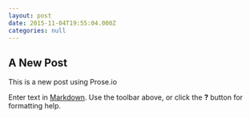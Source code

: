 ```yaml
---
layout: post
date: 2015-11-04T19:55:04.000Z
categories: null
---
```



## A New Post

This is a new post using Prose.io

Enter text in [Markdown](http://daringfireball.net/projects/markdown/). Use the toolbar above, or click the **?** button for formatting help.
